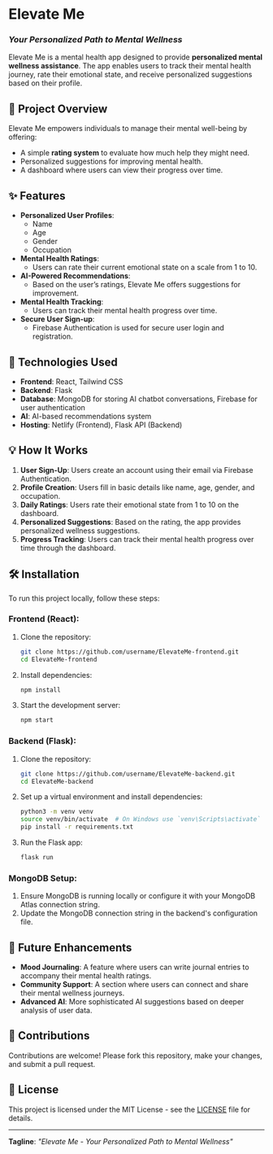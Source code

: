 # Elevate Me

### _Your Personalized Path to Mental Wellness_

Elevate Me is a mental health app designed to provide **personalized mental wellness assistance**. The app enables users to track their mental health journey, rate their emotional state, and receive personalized suggestions based on their profile.

## 🧠 Project Overview

Elevate Me empowers individuals to manage their mental well-being by offering:

- A simple **rating system** to evaluate how much help they might need.
- Personalized suggestions for improving mental health.
- A dashboard where users can view their progress over time.

## ✨ Features

- **Personalized User Profiles**:
  - Name
  - Age
  - Gender
  - Occupation
- **Mental Health Ratings**:
  - Users can rate their current emotional state on a scale from 1 to 10.
- **AI-Powered Recommendations**:
  - Based on the user’s ratings, Elevate Me offers suggestions for improvement.
- **Mental Health Tracking**:
  - Users can track their mental health progress over time.
- **Secure User Sign-up**:
  - Firebase Authentication is used for secure user login and registration.

## 🚀 Technologies Used

- **Frontend**: React, Tailwind CSS
- **Backend**: Flask
- **Database**: MongoDB for storing AI chatbot conversations, Firebase for user authentication
- **AI**: AI-based recommendations system
- **Hosting**: Netlify (Frontend), Flask API (Backend)

## 💡 How It Works

1. **User Sign-Up**: Users create an account using their email via Firebase Authentication.
2. **Profile Creation**: Users fill in basic details like name, age, gender, and occupation.
3. **Daily Ratings**: Users rate their emotional state from 1 to 10 on the dashboard.
4. **Personalized Suggestions**: Based on the rating, the app provides personalized wellness suggestions.
5. **Progress Tracking**: Users can track their mental health progress over time through the dashboard.

## 🛠 Installation

To run this project locally, follow these steps:

### Frontend (React):

1. Clone the repository:
   ```bash
   git clone https://github.com/username/ElevateMe-frontend.git
   cd ElevateMe-frontend
   ```
2. Install dependencies:
   ```bash
   npm install
   ```
3. Start the development server:
   ```bash
   npm start
   ```

### Backend (Flask):

1. Clone the repository:
   ```bash
   git clone https://github.com/username/ElevateMe-backend.git
   cd ElevateMe-backend
   ```
2. Set up a virtual environment and install dependencies:
   ```bash
   python3 -m venv venv
   source venv/bin/activate  # On Windows use `venv\Scripts\activate`
   pip install -r requirements.txt
   ```
3. Run the Flask app:
   ```bash
   flask run
   ```

### MongoDB Setup:

1. Ensure MongoDB is running locally or configure it with your MongoDB Atlas connection string.
2. Update the MongoDB connection string in the backend's configuration file.

## 🎯 Future Enhancements

- **Mood Journaling**: A feature where users can write journal entries to accompany their mental health ratings.
- **Community Support**: A section where users can connect and share their mental wellness journeys.
- **Advanced AI**: More sophisticated AI suggestions based on deeper analysis of user data.

## 🙌 Contributions

Contributions are welcome! Please fork this repository, make your changes, and submit a pull request.

## 📜 License

This project is licensed under the MIT License - see the [LICENSE](LICENSE) file for details.

---

**Tagline**: _"Elevate Me - Your Personalized Path to Mental Wellness"_
